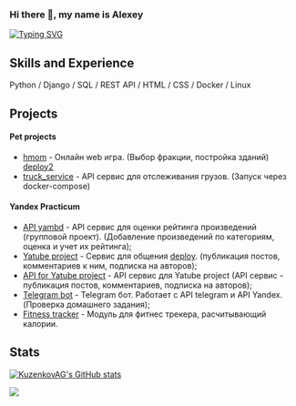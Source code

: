 ### Hi there 👋, my name is Alexey
[![Typing SVG](https://readme-typing-svg.demolab.com/?lines=I'm+Python+Developer!&center=true&color=f75c7e&vCenter=true&pause=2000&size=32)](https://git.io/typing-svg)

## Skills and Experience 

Python / Django / SQL / REST API / HTML / CSS / Docker / Linux

## Projects
#### Pet projects
- [hmom] - Онлайн web игра. (Выбор фракции, постройка зданий) [deploy2]
- [truck_service] - API сервис для отслеживания грузов. (Запуск через docker-compose)

#### Yandex Practicum
- [API yambd] - API cервис для оценки рейтинга произведений (групповой проект). (Добавление произведений по категориям, оценка и учет их рейтинга);
- [Yatube project] - Сервис для общения [deploy]. (публикация постов, комментариев к ним, подписка на авторов);
- [API for Yatube project] - API сервис для Yatube project (API сервис - публикация постов, комментариев, подписка на авторов);
- [Telegram bot] - Telegram бот. Работает с API telegram и API Yandex. (Проверка домашнего задания);
- [Fitness tracker] - Модуль для фитнес трекера, расчитывающий калории.



## Stats  
[![KuzenkovAG's GitHub stats](https://github-readme-stats.vercel.app/api?username=KuzenkovAG&count_private=true&show_icons=true&theme=vue&hide=contribs&cache_seconds=14400)](https://github.com/KuzenkovAG/github-readme-stats)


![](https://komarev.com/ghpvc/?username=KuzenkovAG&color=green&style=for-the-badge)

   [API yambd]: <https://github.com/KuzenkovAG/api_yamdb>
   [Yatube project]: <https://github.com/KuzenkovAG/yatube_new_feature>
   [API for Yatube project]: <https://github.com/KuzenkovAG/api_yatube_final>
   [Telegram bot]: <https://github.com/KuzenkovAG/telegram-bot-yandex>
   [Fitness tracker]: <https://github.com/KuzenkovAG/module-fitness-tracker>
   [deploy]: <https://alexey241390.pythonanywhere.com/>
   [hmom]: <https://github.com/KuzenkovAG/hmom3> 
   [deploy2]: <https://momonline.pythonanywhere.com/>
   [truck_service]: <https://github.com/KuzenkovAG/truck_service>
   
